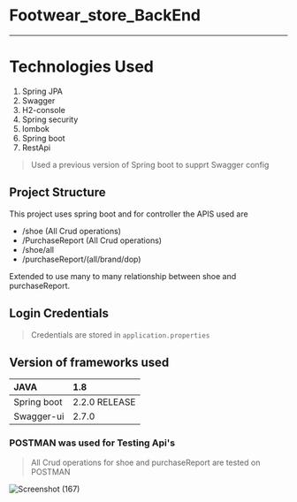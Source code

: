 # Footwear_store_BackEnd
---
# Technologies Used
1. Spring JPA
2. Swagger
3. H2-console
4. Spring security
5. lombok 
6. Spring boot
7. RestApi

> Used a previous version of Spring boot to supprt Swagger config
## Project Structure
This project uses spring boot and for controller the APIS used are
* /shoe (All Crud operations)
* /PurchaseReport (All Crud operations)
* /shoe/all
* /purchaseReport/(all/brand/dop)

Extended to use many to many relationship between shoe and purchaseReport.
## Login Credentials
> Credentials are stored in `application.properties`

## Version of frameworks used

| JAVA| 1.8|
|:------|:------|
|Spring boot|2.2.0 RELEASE|
|Swagger-ui|2.7.0|

### POSTMAN was used for Testing Api's
> All Crud operations for shoe and purchaseReport are tested on POSTMAN

![Screenshot (167)](https://user-images.githubusercontent.com/113284947/209655037-6e5832f2-8278-4e36-96bd-cc5469f9b522.png)
